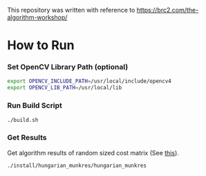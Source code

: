 This repository was written with reference to https://brc2.com/the-algorithm-workshop/

# How to Run
### Set OpenCV Library Path (optional)
```bash
export OPENCV_INCLUDE_PATH=/usr/local/include/opencv4
export OPENCV_LIB_PATH=/usr/local/lib
```

### Run Build Script
```bash
./build.sh
```

### Get Results
Get algorithm results of random sized cost matrix (See [this](http://github.com/rubai1597/hungarian_munkres_cpp/blob/develop/src/main.cc?plain=1#L13)).
```bash
./install/hungarian_munkres/hungarian_munkres
```